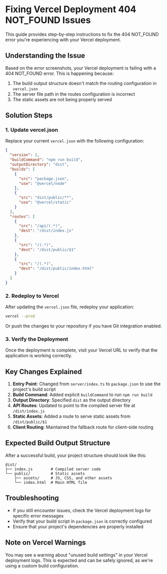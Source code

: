 # Fixing Vercel Deployment 404 NOT_FOUND Issues

This guide provides step-by-step instructions to fix the 404 NOT_FOUND error you're experiencing with your Vercel deployment.

## Understanding the Issue

Based on the error screenshots, your Vercel deployment is failing with a 404 NOT_FOUND error. This is happening because:

1. The build output structure doesn't match the routing configuration in `vercel.json`
2. The server file path in the routes configuration is incorrect
3. The static assets are not being properly served

## Solution Steps

### 1. Update vercel.json

Replace your current `vercel.json` with the following configuration:

```json
{
  "version": 2,
  "buildCommand": "npm run build",
  "outputDirectory": "dist",
  "builds": [
    {
      "src": "package.json",
      "use": "@vercel/node"
    },
    {
      "src": "dist/public/**",
      "use": "@vercel/static"
    }
  ],
  "routes": [
    {
      "src": "/api/(.*)",
      "dest": "/dist/index.js"
    },
    {
      "src": "/(.*)",
      "dest": "/dist/public/$1"
    },
    {
      "src": "/(.*)",
      "dest": "/dist/public/index.html"
    }
  ]
}
```

### 2. Redeploy to Vercel

After updating the `vercel.json` file, redeploy your application:

```bash
vercel --prod
```

Or push the changes to your repository if you have Git integration enabled.

### 3. Verify the Deployment

Once the deployment is complete, visit your Vercel URL to verify that the application is working correctly.

## Key Changes Explained

1. **Entry Point**: Changed from `server/index.ts` to `package.json` to use the project's build script
2. **Build Command**: Added explicit `buildCommand` to run `npm run build`
3. **Output Directory**: Specified `dist` as the output directory
4. **API Routes**: Updated to point to the compiled server file at `/dist/index.js`
5. **Static Assets**: Added a route to serve static assets from `/dist/public/$1`
6. **Client Routing**: Maintained the fallback route for client-side routing

## Expected Build Output Structure

After a successful build, your project structure should look like this:

```
dist/
├── index.js        # Compiled server code
└── public/         # Static assets
    ├── assets/     # JS, CSS, and other assets
    └── index.html  # Main HTML file
```

## Troubleshooting

- If you still encounter issues, check the Vercel deployment logs for specific error messages
- Verify that your build script in `package.json` is correctly configured
- Ensure that your project's dependencies are properly installed

## Note on Vercel Warnings

You may see a warning about "unused build settings" in your Vercel deployment logs. This is expected and can be safely ignored, as we're using a custom build configuration.